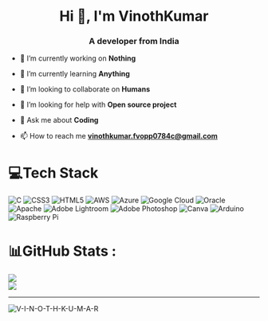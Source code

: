 <h1 align="center">Hi 👋, I'm VinothKumar</h1>
<h3 align="center">A developer from India</h3>

- 🔭 I’m currently working on **Nothing**

- 🌱 I’m currently learning **Anything**

- 👯 I’m looking to collaborate on **Humans**

- 🤝 I’m looking for help with **Open source project**

- 💬 Ask me about **Coding**

- 📫 How to reach me **vinothkumar.fvopp0784c@gmail.com**

# 💻Tech Stack
![C](https://img.shields.io/badge/c-%2300599C.svg?style=for-the-badge&logo=c&logoColor=white) ![CSS3](https://img.shields.io/badge/css3-%231572B6.svg?style=for-the-badge&logo=css3&logoColor=white) ![HTML5](https://img.shields.io/badge/html5-%23E34F26.svg?style=for-the-badge&logo=html5&logoColor=white) ![AWS](https://img.shields.io/badge/AWS-%23FF9900.svg?style=for-the-badge&logo=amazon-aws&logoColor=white) ![Azure](https://img.shields.io/badge/azure-%230072C6.svg?style=for-the-badge&logo=azure-devops&logoColor=white) ![Google Cloud](https://img.shields.io/badge/Google%20Cloud-%234285F4.svg?style=for-the-badge&logo=google-cloud&logoColor=white) ![Oracle](https://img.shields.io/badge/Oracle-F80000?style=for-the-badge&logo=oracle&logoColor=white) ![Apache](https://img.shields.io/badge/apache-%23D42029.svg?style=for-the-badge&logo=apache&logoColor=white) ![Adobe Lightroom](https://img.shields.io/badge/Adobe%20Lightroom-31A8FF.svg?style=for-the-badge&logo=Adobe%20Lightroom&logoColor=white) ![Adobe Photoshop](https://img.shields.io/badge/adobephotoshop-%2331A8FF.svg?style=for-the-badge&logo=adobephotoshop&logoColor=white) ![Canva](https://img.shields.io/badge/Canva-%2300C4CC.svg?style=for-the-badge&logo=Canva&logoColor=white) ![Arduino](https://img.shields.io/badge/-Arduino-00979D?style=for-the-badge&logo=Arduino&logoColor=white) ![Raspberry Pi](https://img.shields.io/badge/-RaspberryPi-C51A4A?style=for-the-badge&logo=Raspberry-Pi)
# 📊GitHub Stats :
![](https://github-readme-stats.vercel.app/api?username=V-I-N-O-T-H-K-U-M-A-R&theme=prussian&hide_border=false&include_all_commits=true&count_private=false)<br/>
![](https://github-readme-streak-stats.herokuapp.com/?user=V-I-N-O-T-H-K-U-M-A-R&theme=prussian&hide_border=false)<br/>

---
<p align="left"> <img src="https://komarev.com/ghpvc/?username=V-I-N-O-T-H-K-U-M-A-R&label=Profile%20views&color=0e75b6&style=flat" alt="V-I-N-O-T-H-K-U-M-A-R" /> </p>
